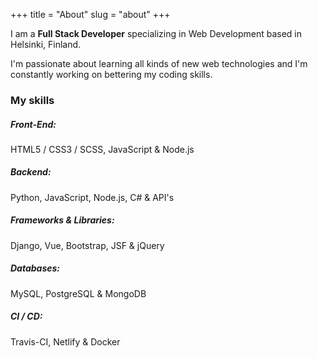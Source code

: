+++
title = "About"
slug = "about"
+++

I am a **Full Stack Developer** specializing in Web Development based in Helsinki, Finland.

I'm passionate about learning all kinds of new web technologies and I'm constantly working on bettering my coding skills.

### My skills

##### Front-End:

HTML5 / CSS3 / SCSS, JavaScript & Node.js

##### Backend:

Python, JavaScript, Node.js, C# & API's

##### Frameworks & Libraries:

Django, Vue, Bootstrap, JSF & jQuery

##### Databases:

MySQL, PostgreSQL & MongoDB

##### CI / CD:

Travis-CI, Netlify & Docker
